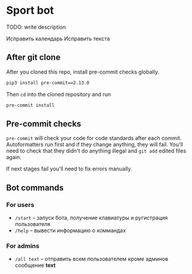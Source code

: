 # Sport bot

TODO: write description

Исправить календарь
Исправить текста


## After git clone
After you cloned this repo, install pre-commit checks globally.
```bash
pip3 install pre-commit==2.13.0
```
Then `cd` into the cloned repository and run
```bash
pre-commit install
```

## Pre-commit checks

`pre-commit` will check your code for code standards after each commit.
Autoformatters run first and if they change anything, they will fail.
You'll need to check that they didn't do anything illegal and `git add` edited files again.

If next stages fail you'll need to fix errors manually.

## Bot commands
### For users
* `/start` – запуск бота, получение клавиатуры и ругистрация пользователя
* `/help` – вывести информацию о коммандах

### For admins
* `/all text` – отправить всем пользователем кроме админов сообщение **text**
